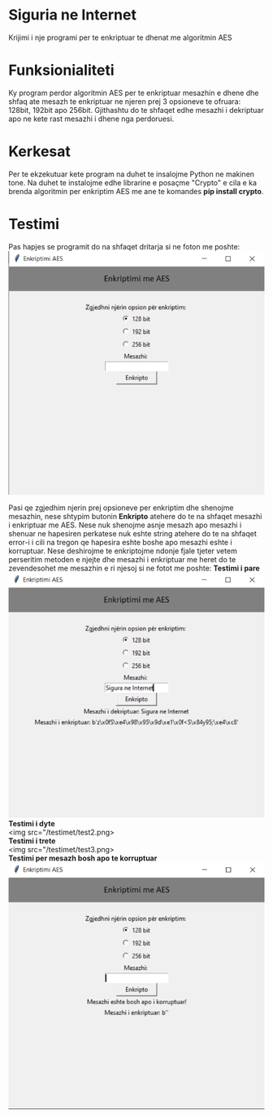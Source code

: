 # Siguria ne Internet
Krijimi i nje programi per te enkriptuar te dhenat me algoritmin AES
</br>

# Funksionialiteti

Ky program perdor algoritmin AES per te enkriptuar mesazhin e dhene dhe shfaq ate mesazh te enkriptuar ne njeren prej 3 opsioneve te ofruara: 128bit, 192bit apo 256bit. Gjithashtu do te shfaqet edhe mesazhi i dekriptuar apo ne kete rast mesazhi i dhene nga perdoruesi.
</br>
# Kerkesat

Per te ekzekutuar kete program na duhet te insalojme Python ne makinen tone. Na duhet te instalojme edhe librarine e posaçme "Crypto" e cila e ka brenda algoritmin per enkriptim AES me ane te komandes <b>pip install crypto</b>.
</br>

# Testimi
Pas hapjes se programit do na shfaqet dritarja si ne foton me poshte:
<img src="/testimet/download.png"></img>
</br>

Pasi qe zgjedhim njerin prej opsioneve per enkriptim dhe shenojme mesazhin, nese shtypim butonin <b>Enkripto</b> atehere do te na shfaqet mesazhi i enkriptuar me AES.
Nese nuk shenojme asnje mesazh apo mesazhi i shenuar ne hapesiren perkatese nuk eshte string atehere do te na shfaqet error-i i cili na tregon qe hapesira eshte boshe apo mesazhi eshte i korruptuar.
Nese deshirojme te enkriptojme ndonje fjale tjeter vetem perseritim metoden e njejte dhe mesazhi i enkriptuar me heret do te zevendesohet me mesazhin e ri njesoj si ne fotot me poshte:
<b>Testimi i pare</b>
</br>
<img src="/testimet/test1.png"></img>
</br>
<b>Testimi i dyte</b>
</br>
<img src="/testimet/test2.png></img>
</br>
<b>Testimi i trete</b>
</br>
<img src="/testimet/test3.png></img>
</br>
<b>Testimi per mesazh bosh apo te korruptuar</b>
</br>
<img src="/testimet/mesazhbosh.png"></img>
